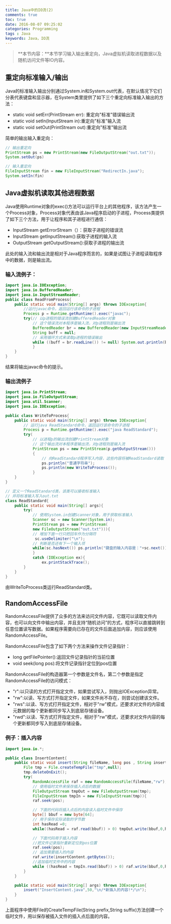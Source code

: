 ```yaml
---
title: Java中的IO流(2)
comments: true
toc: true
date: 2016-08-07 09:25:02
categories: Programming
tags : Java
keywords: Java，IO流
---
```


>**本节内容：**本节学习输入输出重定向，Java虚拟机读取进程数据以及随机访问文件等IO内容。

<!-- more -->

## 重定向标准输入/输出

Java的标准输入输出分别通过System.in和System.out代表，在默认情况下它们分表代表键盘和显示器，在System类里提供了如下三个重定向标准输入输出的方法：

- static void setErr(PrintStream err): 重定向"标准"错误输出流
- static void setIn(InputStream in):重定向"标准"输入流
- static void setOut(PrintStream out):重定向"标准"输出流

简单的输出输入重定向：

``` java
// 输出重定向
PrintStream ps = new PrintStream(new FileOutputStream("out.txt"));
System.setOut(ps)

// 输入重定向
FileInputStream fin = new FileInputStream("RedirectIn.java");
System.setIn(fin)
```

## Java虚拟机读取其他进程数据

Java使用Runtime对象的exec()方法可以运行平台上的其他程序，该方法产生一个Process对象，Process对象代表由该Java程序启动的子进程，Process类提供了如下三个方法，用于让程序和其子进程进行通信：

- InputStream getErrorStream（）：获取子进程的错误流
- InputStream getInputStream():获取子进程的输入流
- OutputStream getOutputStream():获取子进程的输出流

此处的输入流和输出流是相对于Java程序而言的，如果是试图让子进程读取程序中的数据，则是输出流。

### 输入流例子：

``` java
import java.io.IOException;
import java.io.BufferedReader;
import java.io.InputStreamReader;
public class ReadFromProcess{
    public static void main(String[] args) throws IOException{
        //运行javac命令，返回运行该命令的子进程
        Process p = Runtime.getRuntime().exec("javac");
        try(// 以p进程的错误流创建BufferedReader对象
            // 这个错误流对本程序是输入流，对p进程则是输出流
            BufferedReader br = new BufferedReader(new InputStreamReader(p.getErrorStream()))){
            String buff = null;
            // 采用循环方式来读取p进程的错误输出
            while ((buff = br.readLine()) != null) System.out.println(buff);
            }
    }
}
```

结果将输出javac命令的提示。

### 输出流例子

``` java
import java.io.PrintStream;
import java.io.FileOutputStream;
import java.util.Scanner;
import java.io.IOException;

public class WriteToProcess{
    public static void main(String[] args) throws IOException{
        // 运行java ReadStandard命令，返回运行该命令的子进程
        Process p = Runtime.getRuntime().exec("java ReadStandard");
        try(
            // 以进程p的输出流创建PrintStream对象
            // 这个输出流对本程序是输出流，对p进程则是输入流
            PrintStream ps = new PrintStream(p.getOutputStream()))
            {
                // 向ReadStandard程序写入内容，这些内容将被ReadStandard读取
                ps.println("普通字符串");
                ps.println(new WriteToProcess());
            }
    }
}

// 定义一个ReadStandard类，该类可以接收标准输入
// 并将标准输入写入out.txt
class ReadStandard{
    public static void main(String[] args){
        try(
            // 使用System.in创建Scanner对象，用于获取标准输入
            Scanner sc = new Scanner(System.in);
            PrintStream ps = new PrintStream(
            new FileOutputStream("out.txt"))){
            // 增加下面一行只把回车作为分隔符
             sc.useDelimiter("\n");
            // 判断是否还有下一个输入项
            while(sc.hasNext()) ps.println("键盘的输入内容是："+sc.next());
            }
            catch (IOException ex){
                ex.printStackTrace();
        }
    }
}

```

由WriteToProcess类运行ReadStandard类。

## RandomAccessFile

RandomAccessFile提供了众多的方法来访问文件内容，它既可以读取文件内容，也可以向文件中输出内容，并且支持“随机访问”的方式，程序可以直接跳转到任意位置读写数据。如果程序需要向已存在的文件后面追加内容，则应该使用RandomAccessFile。

RandomAccessFile包含了如下两个方法来操作文件记录指针：

- long getFilePointer():返回文件记录指针的当前位置
- void seek(long pos):将文件记录指针定位到pos位置

RandomAccessFile的构造器第一个参数是文件名，第二个参数是指定RandomAccessFile的访问模式：

- "r":以只读的方式打开指定文件，如果尝试写入，则抛出IOException异常。
- "rw":以读、写方式打开指定文件，如果文件尚不存在，则尝试创建该文件。
- "rws":以读、写方式打开指定文件，相对于"rw"模式，还要求对文件的内容或元数据的每个更新都同步写入到底层存储设备。
- "rwd":以读、写方式打开指定文件，相对于"rw"模式，还要求对文件内容的每个更新都同步写入到底层存储设备。

### 例子：插入内容

``` java
import java.io.*;

public class InsertContent{
    public static void insert(String fileName, long pos , String insertContent) throws IOException{
        File tmp = File.createTempFile("tmp",null);
        tmp.deleteOnExit();
        try(
            RandomAccessFile raf = new RandomAccessFile(fileName,"rw");
            // 使用临时文件来保存插入点后的数据
            FileOutputStream tmpOut = new FileOutputStream(tmp);
            FileInputStream tmpIn = new FileInputStream(tmp)){
            raf.seek(pos);

            // 下面的代码将插入点后的内容读入临时文件中保存
            byte[] bbuf = new byte[64];
            // 用于保存实际读取的字节数
            int hasRead =0;
            while((hasRead = raf.read(bbuf)) > 0) tmpOut.write(bbuf,0,hasRead);

            // 下面代码用于插入内容
            //把文件记录指针重新定位到pos位置
            raf.seek(pos);
            // 追加需要插入的内容
            raf.write(insertContent.getBytes());
            //追加临时文件中的内容
            while ((hasRead = tmpIn.read(bbuf)) > 0) raf.write(bbuf,0,hasRead);
        }
    }

    public static void main(String[] args) throws IOException{
        insert("InsertContent.java",50,"\n/*新插入的内容!*/\n");
    }
}
```
上面程序中使用File的CreateTempFile(String prefix,String suffix)方法创建一个临时文件，用以保存被插入文件的插入点后面的内容。
